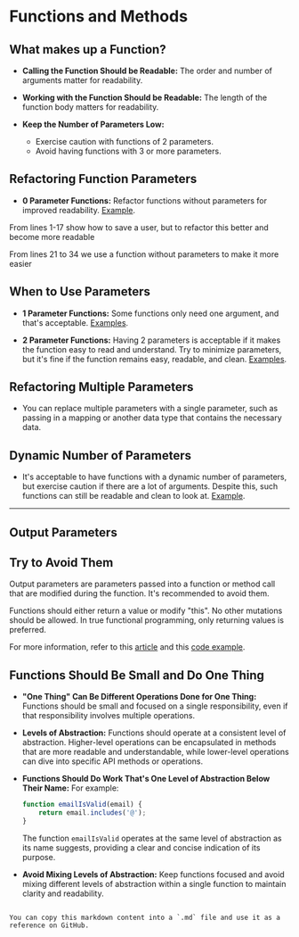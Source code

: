 # Functions and Methods

## What makes up a Function?

- **Calling the Function Should be Readable:** The order and number of arguments matter for readability.
  
- **Working with the Function Should be Readable:** The length of the function body matters for readability.

- **Keep the Number of Parameters Low:**
  - Exercise caution with functions of 2 parameters.
  - Avoid having functions with 3 or more parameters.

## Refactoring Function Parameters

- **0 Parameter Functions:** Refactor functions without parameters for improved readability. [Example](https://github.com/academind/clean-code-course-code/blob/functions-01-refactoring-function-parameters/no-arg-functions.js).

From lines 1-17 show how to save a user, but to refactor this better and become more readable

From lines 21 to 34 we use a function without parameters to make it more easier

## When to Use Parameters

- **1 Parameter Functions:** Some functions only need one argument, and that's acceptable. [Examples](https://github.com/academind/clean-code-course-code/tree/functions-02-when-one-parameter-is-just-right).

- **2 Parameter Functions:** Having 2 parameters is acceptable if it makes the function easy to read and understand. Try to minimize parameters, but it's fine if the function remains easy, readable, and clean. [Examples](https://github.com/academind/clean-code-course-code/tree/functions-03-two-parameters).

## Refactoring Multiple Parameters

- You can replace multiple parameters with a single parameter, such as passing in a mapping or another data type that contains the necessary data.

## Dynamic Number of Parameters

- It's acceptable to have functions with a dynamic number of parameters, but exercise caution if there are a lot of arguments. Despite this, such functions can still be readable and clean to look at. [Example](https://github.com/academind/clean-code-course-code/blob/functions-05-dynamic-parameters/infinite-arg-functions.js).


---

## Output Parameters

## Try to Avoid Them

Output parameters are parameters passed into a function or method call that are modified during the function. It's recommended to avoid them.

Functions should either return a value or modify "this". No other mutations should be allowed. In true functional programming, only returning values is preferred. 

For more information, refer to this [article](https://medium.com/thinkster-io/code-smell-output-parameters-fcb90e0005aa) and this [code example](https://github.com/academind/clean-code-course-code/blob/functions-06-output-parameters/output-parameters.js).

## Functions Should Be Small and Do One Thing

- **"One Thing" Can Be Different Operations Done for One Thing:** Functions should be small and focused on a single responsibility, even if that responsibility involves multiple operations.

- **Levels of Abstraction:** Functions should operate at a consistent level of abstraction. Higher-level operations can be encapsulated in methods that are more readable and understandable, while lower-level operations can dive into specific API methods or operations.

- **Functions Should Do Work That's One Level of Abstraction Below Their Name:** For example:
  ```javascript
  function emailIsValid(email) {
      return email.includes('@');
  }
  ```
  The function `emailIsValid` operates at the same level of abstraction as its name suggests, providing a clear and concise indication of its purpose.

- **Avoid Mixing Levels of Abstraction:** Keep functions focused and avoid mixing different levels of abstraction within a single function to maintain clarity and readability.
```

You can copy this markdown content into a `.md` file and use it as a reference on GitHub.
